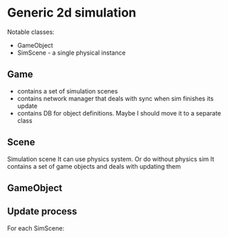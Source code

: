 # Generic 2d simulation #

Notable classes:
 - GameObject
 - SimScene - a single physical instance

## Game ##

- contains a set of simulation scenes
- contains network manager that deals with sync when sim finishes its update
- contains DB for object definitions. Maybe I should move it to a separate class

## Scene ##

Simulation scene
It can use physics system. Or do without physics sim
It contains a set of game objects and deals with updating them

## GameObject ##
	




## Update process ##

For each SimScene:
	